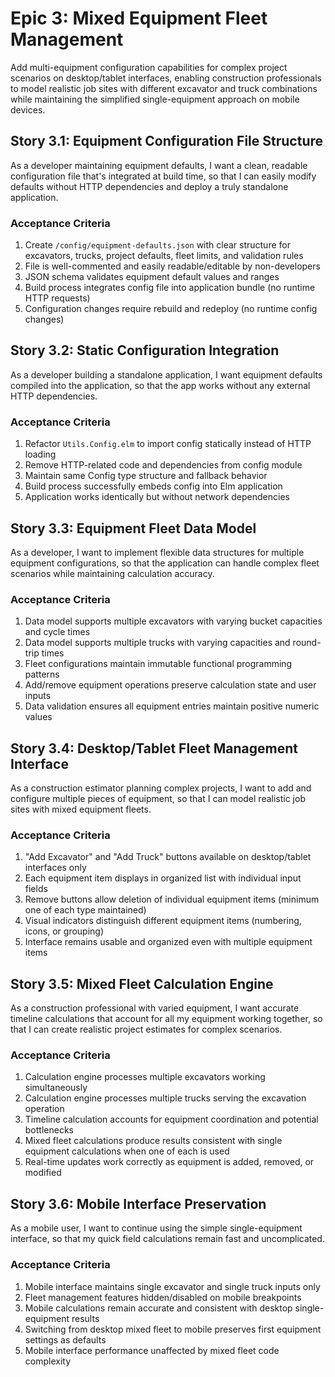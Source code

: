 # Epic 3: Mixed Equipment Fleet Management

Add multi-equipment configuration capabilities for complex project scenarios on desktop/tablet interfaces, enabling construction professionals to model realistic job sites with different excavator and truck combinations while maintaining the simplified single-equipment approach on mobile devices.

## Story 3.1: Equipment Configuration File Structure
As a developer maintaining equipment defaults,
I want a clean, readable configuration file that's integrated at build time,
so that I can easily modify defaults without HTTP dependencies and deploy a truly standalone application.

### Acceptance Criteria
1. Create `/config/equipment-defaults.json` with clear structure for excavators, trucks, project defaults, fleet limits, and validation rules
2. File is well-commented and easily readable/editable by non-developers
3. JSON schema validates equipment default values and ranges
4. Build process integrates config file into application bundle (no runtime HTTP requests)
5. Configuration changes require rebuild and redeploy (no runtime config changes)

## Story 3.2: Static Configuration Integration
As a developer building a standalone application,
I want equipment defaults compiled into the application,
so that the app works without any external HTTP dependencies.

### Acceptance Criteria
1. Refactor `Utils.Config.elm` to import config statically instead of HTTP loading
2. Remove HTTP-related code and dependencies from config module
3. Maintain same Config type structure and fallback behavior
4. Build process successfully embeds config into Elm application
5. Application works identically but without network dependencies

## Story 3.3: Equipment Fleet Data Model
As a developer,
I want to implement flexible data structures for multiple equipment configurations,
so that the application can handle complex fleet scenarios while maintaining calculation accuracy.

### Acceptance Criteria
1. Data model supports multiple excavators with varying bucket capacities and cycle times
2. Data model supports multiple trucks with varying capacities and round-trip times
3. Fleet configurations maintain immutable functional programming patterns
4. Add/remove equipment operations preserve calculation state and user inputs
5. Data validation ensures all equipment entries maintain positive numeric values

## Story 3.4: Desktop/Tablet Fleet Management Interface
As a construction estimator planning complex projects,
I want to add and configure multiple pieces of equipment,
so that I can model realistic job sites with mixed equipment fleets.

### Acceptance Criteria
1. "Add Excavator" and "Add Truck" buttons available on desktop/tablet interfaces only
2. Each equipment item displays in organized list with individual input fields
3. Remove buttons allow deletion of individual equipment items (minimum one of each type maintained)
4. Visual indicators distinguish different equipment items (numbering, icons, or grouping)
5. Interface remains usable and organized even with multiple equipment items

## Story 3.5: Mixed Fleet Calculation Engine
As a construction professional with varied equipment,
I want accurate timeline calculations that account for all my equipment working together,
so that I can create realistic project estimates for complex scenarios.

### Acceptance Criteria
1. Calculation engine processes multiple excavators working simultaneously
2. Calculation engine processes multiple trucks serving the excavation operation
3. Timeline calculation accounts for equipment coordination and potential bottlenecks
4. Mixed fleet calculations produce results consistent with single equipment calculations when one of each is used
5. Real-time updates work correctly as equipment is added, removed, or modified

## Story 3.6: Mobile Interface Preservation
As a mobile user,
I want to continue using the simple single-equipment interface,
so that my quick field calculations remain fast and uncomplicated.

### Acceptance Criteria
1. Mobile interface maintains single excavator and single truck inputs only
2. Fleet management features hidden/disabled on mobile breakpoints
3. Mobile calculations remain accurate and consistent with desktop single-equipment results
4. Switching from desktop mixed fleet to mobile preserves first equipment settings as defaults
5. Mobile interface performance unaffected by mixed fleet code complexity
